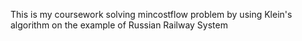 This is my coursework solving mincostflow problem by using Klein's algorithm on the example of Russian Railway System
